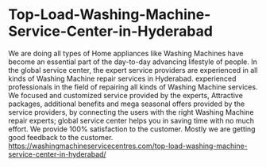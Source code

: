 # Top-Load-Washing-Machine-Service-Center-in-Hyderabad
We are doing all types of Home appliances like Washing Machines have become an essential part of the day-to-day advancing lifestyle of people. In the global service center, the expert service providers are experienced in all kinds of Washing Machine repair services in Hyderabad. experienced professionals in the field of repairing all kinds of Washing Machine services. We focused and customized service provided by the experts, Attractive packages, additional benefits and mega seasonal offers provided by the service providers, by connecting the users with the right Washing Machine repair experts; global service center helps you in saving time with no much effort. We provide 100% satisfaction to the customer. Mostly we are getting good feedback to the customer. https://washingmachineservicecentres.com/top-load-washing-machine-service-center-in-hyderabad/
